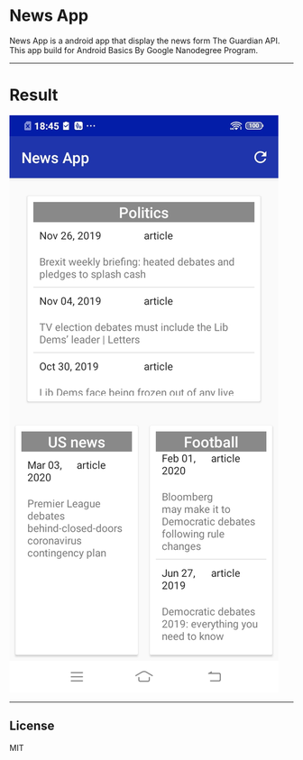 # News App

News App is a android app that display the news form The Guardian API. This app build for Android Basics By Google Nanodegree Program.

 ---------------
# Result
![](screenshot/screenshot.jpg)


 ---------------

License
---

MIT


